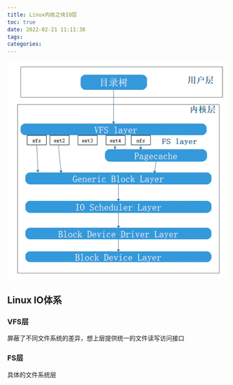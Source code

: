 ```yaml
---
title: Linux内核之块IO层
toc: true
date: 2022-02-21 11:11:38
tags:
categories:
---
```


![image-20220221113129721](Linux内核之块IO层/image-20220221113129721.png)

<!--more-->

## Linux IO体系

### VFS层

屏蔽了不同文件系统的差异，想上层提供统一的文件读写访问接口

### FS层

具体的文件系统层
